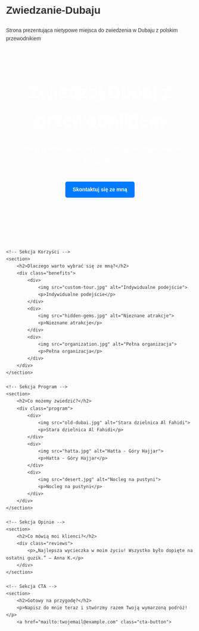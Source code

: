 # Zwiedzanie-Dubaju
Strona prezentująca nietypowe miejsca do zwiedzenia w Dubaju z polskim przewodnikiem
<!DOCTYPE html>
<html lang="pl">
<head>
    <meta charset="UTF-8">
    <meta name="viewport" content="width=device-width, initial-scale=1.0">
    <title>Zwiedzaj Dubaj z przewodnikiem</title>
    <style>
        body {
            margin: 0;
            font-family: Arial, sans-serif;
            line-height: 1.6;
            color: #333;
        }
        header {
            background: url('dubai-main.jpg') no-repeat center center/cover;
            color: white;
            text-align: center;
            padding: 80px 20px;
        }
        header h1 {
            font-size: 48px;
            margin: 0;
        }
        header p {
            font-size: 20px;
        }
        .cta-button {
            display: inline-block;
            background-color: #007BFF;
            color: white;
            padding: 10px 20px;
            text-decoration: none;
            border-radius: 5px;
            margin-top: 20px;
            font-weight: bold;
        }
        section {
            padding: 40px 20px;
            text-align: center;
        }
        .benefits, .program, .reviews {
            display: flex;
            justify-content: center;
            flex-wrap: wrap;
        }
        .benefits div, .program div {
            margin: 10px;
            max-width: 300px;
        }
        .benefits img, .program img {
            width: 100%;
            border-radius: 10px;
        }
        footer {
            background-color: #333;
            color: white;
            text-align: center;
            padding: 20px;
        }
    </style>
</head>
<body>
    <!-- Sekcja Główna -->
    <header>
        <h1>Zwiedzaj Dubaj z przewodnikiem</h1>
        <p>Odkryj nieznane atrakcje i przeżyj niezapomniane przygody!</p>
        <a href="mailto:twojemail@example.com" class="cta-button">Skontaktuj się ze mną</a>
    </header>

    <!-- Sekcja Korzyści -->
    <section>
        <h2>Dlaczego warto wybrać się ze mną?</h2>
        <div class="benefits">
            <div>
                <img src="custom-tour.jpg" alt="Indywidualne podejście">
                <p>Indywidualne podejście</p>
            </div>
            <div>
                <img src="hidden-gems.jpg" alt="Nieznane atrakcje">
                <p>Nieznane atrakcje</p>
            </div>
            <div>
                <img src="organization.jpg" alt="Pełna organizacja">
                <p>Pełna organizacja</p>
            </div>
        </div>
    </section>

    <!-- Sekcja Program -->
    <section>
        <h2>Co możemy zwiedzić?</h2>
        <div class="program">
            <div>
                <img src="old-dubai.jpg" alt="Stara dzielnica Al Fahidi">
                <p>Stara dzielnica Al Fahidi</p>
            </div>
            <div>
                <img src="hatta.jpg" alt="Hatta - Góry Hajjar">
                <p>Hatta - Góry Hajjar</p>
            </div>
            <div>
                <img src="desert.jpg" alt="Nocleg na pustyni">
                <p>Nocleg na pustyni</p>
            </div>
        </div>
    </section>

    <!-- Sekcja Opinie -->
    <section>
        <h2>Co mówią moi klienci?</h2>
        <div class="reviews">
            <p>„Najlepsza wycieczka w moim życiu! Wszystko było dopięte na ostatni guzik.” – Anna K.</p>
        </div>
    </section>

    <!-- Sekcja CTA -->
    <section>
        <h2>Gotowy na przygodę?</h2>
        <p>Napisz do mnie teraz i stwórzmy razem Twoją wymarzoną podróż!</p>
        <a href="mailto:twojemail@example.com" class="cta-button">
